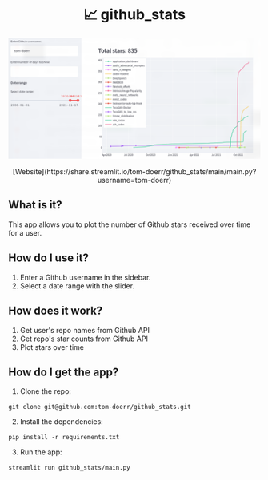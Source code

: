 <h1 align="center"> 📈 github_stats </h1>
<p align="center">
    <img src='screenshot.png'>
    <p align="center">
        [Website](https://share.streamlit.io/tom-doerr/github_stats/main/main.py?username=tom-doerr)
    </p>
</p>



## What is it?
This app allows you to plot the number of Github stars received over time for a user.
## How do I use it?
1. Enter a Github username in the sidebar.
2. Select a date range with the slider.
## How does it work?
1. Get user's repo names from Github API
2. Get repo's star counts from Github API
3. Plot stars over time
## How do I get the app?
1. Clone the repo:
```
git clone git@github.com:tom-doerr/github_stats.git
```
2. Install the dependencies:
```
pip install -r requirements.txt
```
3. Run the app:
```
streamlit run github_stats/main.py
```

